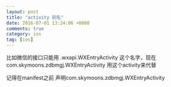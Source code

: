 ```yaml
---
layout: post
title: "activity 别名"
date: 2016-07-01 13:24:06 +0800
comments: true
category: ios
tag: [ios]
---
```


<activity
            android:name="com.skymoons.zdbmgj.WXEntryActivity"></activity> 
        <activity-alias
            android:name=".wxapi.WXEntryActivity"
            android:targetActivity="com.skymoons.zdbmgj.WXEntryActivity"
            android:exported="true" />


比如微信的接口只能用 .wxapi.WXEntryActivity 这个名字，现在 com.skymoons.zdbmgj.WXEntryActivity 用这个activity来代替

记得在manifest之前 声明com.skymoons.zdbmgj.WXEntryActivity